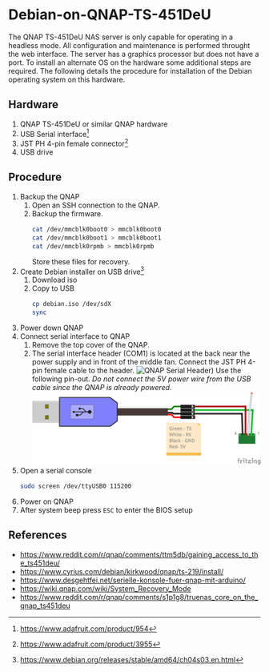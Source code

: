 # Debian-on-QNAP-TS-451DeU
The QNAP TS-451DeU NAS server is only capable for operating in a headless mode.  All configuration and maintenance is performed throught the web interface.  The server has a graphics processor but does not have a port.  To install an alternate OS on the hardware some additional steps are required.  The following details the procedure for installation of the Debian operating system on this hardware.

## Hardware
1. QNAP TS-451DeU or similar QNAP hardware
2. USB Serial interface[^1]
3. JST PH 4-pin female connector[^2]
4. USB drive
   
## Procedure
1. Backup the QNAP
   1. Open an SSH connection to the QNAP.
   2. Backup the firmware.
      ```bash
      cat /dev/mmcblk0boot0 > mmcblk0boot0
      cat /dev/mmcblk0boot1 > mmcblk0boot1
      cat /dev/mmcblk0rpmb > mmcblk0rpmb
      ```
      Store these files for recovery.
3. Create Debian installer on USB drive[^3]
   1. Download iso
   2. Copy to USB
      ```bash
      cp debian.iso /dev/sdX
      sync
      ```
4. Power down QNAP
5. Connect serial interface to QNAP
   1. Remove the top cover of the QNAP.
   2. The serial interface header (COM1) is located at the back near the power supply and in front of the middle fan.  Connect the JST PH 4-pin female cable to the header.
      ![QNAP Serial Header)](QNAP-serial-header.png)
      Use the following pin-out. _Do not connect the 5V power wire from the USB cable since the QNAP is already powered._
      ![QNAP Serial Connection (Breadboard)](QNAP-serial_bb.png)
7. Open a serial console
   ```bash
   sudo screen /dev/ttyUSB0 115200
   ```
8. Power on QNAP
9. After system beep press `ESC` to enter the BIOS setup

## References
- https://www.reddit.com/r/qnap/comments/ttm5db/gaining_access_to_the_ts451deu/
- https://www.cyrius.com/debian/kirkwood/qnap/ts-219/install/
- https://www.desgehtfei.net/serielle-konsole-fuer-qnap-mit-arduino/
- https://wiki.qnap.com/wiki/System_Recovery_Mode
- https://www.reddit.com/r/qnap/comments/s1p1g8/truenas_core_on_the_qnap_ts451deu

[^1]: https://www.adafruit.com/product/954
[^2]: https://www.adafruit.com/product/3955 
[^3]: https://www.debian.org/releases/stable/amd64/ch04s03.en.html

